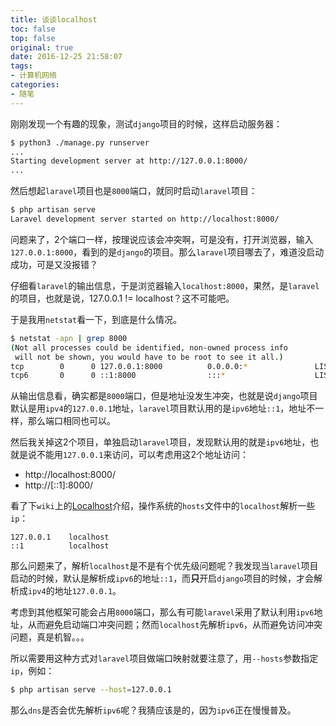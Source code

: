 ```yaml
---
title: 谈谈localhost
toc: false
top: false
original: true
date: 2016-12-25 21:58:07
tags:
- 计算机网络
categories:
- 随笔
---
```


刚刚发现一个有趣的现象，测试`django`项目的时候，这样启动服务器：

```bash
$ python3 ./manage.py runserver
...
Starting development server at http://127.0.0.1:8000/
...
```

然后想起`laravel`项目也是`8000`端口，就同时启动`laravel`项目：
```bash
$ php artisan serve
Laravel development server started on http://localhost:8000/
```

问题来了，2个端口一样，按理说应该会冲突啊，可是没有，打开浏览器，输入`127.0.0.1:8000`，看到的是`django`的项目。那么`laravel`项目哪去了，难道没启动成功，可是又没报错？
<!--more-->

仔细看`laravel`的输出信息，于是浏览器输入`localhost:8000`，果然，是`laravel`的项目，也就是说，127.0.0.1 != localhost？这不可能吧。

于是我用`netstat`看一下，到底是什么情况。

```bash
$ netstat -apn | grep 8000
(Not all processes could be identified, non-owned process info
 will not be shown, you would have to be root to see it all.)
tcp        0      0 127.0.0.1:8000          0.0.0.0:*               LISTEN      5374/python3
tcp6       0      0 ::1:8000                :::*                    LISTEN      5518/php7.0
```

从输出信息看，确实都是`8000`端口，但是地址没发生冲突，也就是说`django`项目默认是用`ipv4`的`127.0.0.1`地址，`laravel`项目默认用的是`ipv6`地址`::1`，地址不一样，那么端口相同也可以。

然后我关掉这2个项目，单独启动`laravel`项目，发现默认用的就是`ipv6`地址，也就是说不能用`127.0.0.1`来访问，可以考虑用这2个地址访问：
- http://localhost:8000/
- http://[::1]:8000/

看了下`wiki`上的[Localhost](https://en.wikipedia.org/wiki/Localhost)介绍，操作系统的`hosts`文件中的`localhost`解析一些`ip`：

```
127.0.0.1    localhost
::1          localhost
```

那么问题来了，解析`localhost`是不是有个优先级问题呢？我发现当`laravel`项目启动的时候，默认是解析成`ipv6`的地址`::1`，而**只**开启`django`项目的时候，才会解析成`ipv4`的地址`127.0.0.1`。

考虑到其他框架可能会占用`8000`端口，那么有可能`laravel`采用了默认利用`ipv6`地址，从而避免启动端口冲突问题；然而`localhost`先解析`ipv6`，从而避免访问冲突问题，真是机智。。。

所以需要用这种方式对`laravel`项目做端口映射就要注意了，用`--hosts`参数指定`ip`，例如：

```bash
$ php artisan serve --host=127.0.0.1
```

那么`dns`是否会优先解析`ipv6`呢？我猜应该是的，因为`ipv6`正在慢慢普及。
